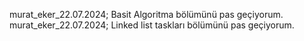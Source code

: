 murat_eker_22.07.2024; Basit Algoritma bölümünü pas geçiyorum.
murat_eker_22.07.2024; Linked list taskları bölümünü pas geçiyorum.
